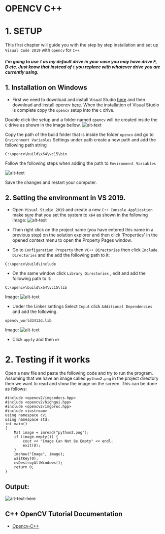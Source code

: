 # OPENCV C++

# 1. SETUP

This first chapter will guide you with the step by step installation and set up `Visual Code 2019` with `opencv` for `C++`.

##### I'm going to use `C` as my default drive in your case you may have drive F, D etc. Just know that instead of `C` you replace with whatever drive you are currently using.

## 1. Installation on Windows

- First we need to download and install Visual Studio [here](https://visualstudio.microsoft.com/vs/older-downloads/) and then download and install opencv [here](https://sourceforge.net/projects/opencvlibrary/files/3.4.13/opencv-3.4.13-vc14_vc15.exe/download). When the installation of Visual Studio is complete copy the `opencv` setup into the `C` drive.

Double click the setup and a folder named `opencv` will be created inside the `C` drive as shown in the image bellow.
![alt-text](https://github.com/CrispenGari/Opencv-C-Setup/blob/main/bandicam%202021-02-14%2009-35-28-795.jpg)

Copy the path of the build folder that is inside the folder `opencv` and go to `Environment Variables` Settings under path create a new path and add the following path string

```
C:\opencv\build\x64\vc15\bin
```

Follow the following steps when adding the path to `Environment Variables`

![alt-text](https://github.com/CrispenGari/Opencv-C-Setup/blob/main/bandicam%202021-02-14%2009-37-55-934.jpg)

Save the changes and restart your computer.

## 2. Setting the environment in VS 2019.

- Open `Visual Studio 2019` and create a new `C++ Console Application` make sure that you set the system to `x64` as shown in the following image:
 ![alt-text](https://github.com/CrispenGari/Opencv-C-Setup/blob/main/bandicam%202021-02-14%2009-33-26-197.jpg)

- Then right click on the project name (you have entered this name in a previous step) on the solution explorer and then click 'Properties' in the opened context menu to open the Property Pages window.
- Go to `Configuration Property` then `VC++ Directories` then click `Include Directories` and the add the following path to it:

```
C:\opencv\build\include
```

- On the same window click `Library Directories` , edit and add the following path to it:

```
C:\opencv\build\x64\vc15\lib
```

Image:
![alt-text](https://github.com/CrispenGari/Opencv-C-Setup/blob/main/bandicam%202021-02-14%2009-34-19-069.jpg)

- Under the Linker settings Select `Input` click `Additional Dependencies` and add the following.

```
opencv_world3413d.lib

```

Image:
![alt-text](https://github.com/CrispenGari/Opencv-C-Setup/blob/main/bandicam%202021-02-14%2009-34-52-090.jpg)

- Click `apply` and then `ok`

# 2. Testing if it works

Open a new file and paste the following code and try to run the program. Assuming that we have an image called `python2.png` in the project directory then we want to read and show the image on the screen. This can be done as follows:

```
#include <opencv2/imgcodecs.hpp>
#include <opencv2/highgui.hpp>
#include <opencv2/imgproc.hpp>
#include <iostream>
using namespace cv;
using namespace std;
int main()
{
	Mat image = imread("python2.png");
	if (image.empty()) {
		cout << "Image Can Not Be Empty" << endl;
		exit(0);
	}
	imshow("Image", image);
	waitKey(0);
	cvDestroyAllWindows();
	return 0;
}
```

## Output:

![alt-text-here](https://github.com/CrispenGari/Opencv-C-Setup/blob/main/bandicam%202021-02-14%2009-22-01-648.jpg)

## C++ OpenCV Tutorial Documentation

- [Opencv-C++](https://www.opencv-srf.com/p/introduction.html)
